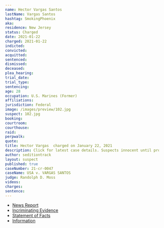 ```yaml
---
name: Hector Vargas Santos
lastName: Vargas Santos
hashtag: SmokingPhoenix
aka:
residence: New Jersey
status: Charged
date: 2021-01-22
charged: 2021-01-22
indicted:
convicted:
acquitted:
sentenced:
dismissed:
deceased:
plea_hearing:
trial_date:
trial_type:
sentencing:
age: 28
occupation: U.S. Marines (Former)
affiliations:
jurisdiction: Federal
image: /images/preview/102.jpg
suspect: 102.jpg
booking:
courtroom:
courthouse:
raid:
perpwalk:
quote:
title: Hector Vargas  charged on January 22, 2021
description: Click for latest case details. Suspects innocent until proven guilty.
author: seditiontrack
layout: suspect
published: true
caseNumber: 21-cr-0047
caseName: USA v. VARGAS SANTOS
judge: Randolph D. Moss
videos:
charges:
sentence:
---
```

- [News Report](https://www.msn.com/en-us/news/politics/fbi-new-jersey-man-took-video-selfie-inside-capitol-detailed-his-location-during-siege/ar-BB1d746o)
- [Incriminating Evidence](https://jcitytimes.com/hector-vargas-from-unsung-hero-to-insurrectionist/)
- [Statement of Facts](https://www.justice.gov/usao-dc/case-multi-defendant/file/1371546/download)
- [Information](https://www.justice.gov/usao-dc/case-multi-defendant/file/1377976/download)

